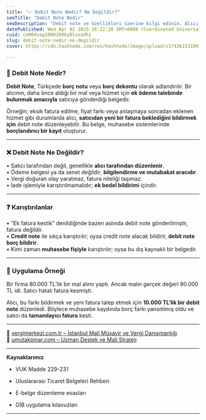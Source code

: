 ```yaml
---
title: "✅ Debit Note Nedir? Ne Değildir?"
seoTitle: "Debit Note Nedir"
seoDescription: "Debit note ve özellikleri üzerine bilgi edinin. Alıcı tarafından düzenlenir, fatura niteliği taşımaz, iade ile karıştırılmamalıdır"
datePublished: Wed Apr 02 2025 16:22:20 GMT+0000 (Coordinated Universal Time)
cuid: cm904xog2000208ky0lxxadhi
slug: debit-note-nedir-ne-degildir
cover: https://cdn.hashnode.com/res/hashnode/image/upload/v1743615310671/1e53e557-d49c-4ad7-b64e-8ca809eb5542.webp

---
```


### 🔹 Debit Note Nedir?

**Debit Note**, Türkçede **borç notu** veya **borç dekontu** olarak adlandırılır. Bir alıcının, daha önce aldığı bir mal veya hizmet için **ek ödeme talebinde bulunmak amacıyla** satıcıya gönderdiği belgedir.

Örneğin; eksik fatura edilme, fiyat farkı veya anlaşmaya sonradan eklenen hizmet gibi durumlarda alıcı, **satıcıdan yeni bir fatura beklediğini bildirmek için** debit note düzenleyebilir. Bu belge, muhasebe sistemlerinde **borçlandırıcı bir kayıt** oluşturur.

---

### ❌ Debit Note Ne Değildir?

• Satıcı tarafından değil, genellikle **alıcı tarafından düzenlenir**.  
• Ödeme belgesi ya da senet değildir; **bilgilendirme ve mutabakat aracıdır**.  
• Vergi doğuran olay yaratmaz, fatura niteliği taşımaz.  
• İade işlemiyle karıştırılmamalıdır; **ek bedel bildirimi** içindir.

---

### ❓ Karıştırılanlar

• “Ek fatura kestik” denildiğinde bazen aslında debit note gönderilmiştir, fatura değildir.  
• **Credit note** ile sıkça karıştırılır; oysa credit note alacak bildirir, **debit note borç bildirir**.  
• Kimi zaman **muhasebe fişiyle** karıştırılır; oysa bu dış kaynaklı bir belgedir.

---

### 🧠 Uygulama Örneği

Bir firma 80.000 TL’lik bir mal alımı yaptı. Ancak malın gerçek değeri 90.000 TL idi. Satıcı hatalı fatura kesmişti.

Alıcı, bu farkı bildirmek ve yeni fatura talep etmek için **10.000 TL’lik bir debit note** düzenledi. Böylece muhasebe kaydında borç farkı yansıtılmış oldu ve satıcı da **tamamlayıcı fatura** kesti.

---

📎 [vergimerkezi.com.tr – İstanbul Mali Müşavir ve Vergi Danışmanlığı](https://vergimerkezi.com.tr)  
📎 [umutakpinar.com – Uzman Destek ve Mali Strateji](https://umutakpinar.com)

---

**Kaynaklarımız**

* VUK Madde 229-231
    
* Uluslararası Ticaret Belgeleri Rehberi
    
* E-belge düzenleme esasları
    
* GİB uygulama kılavuzları
    

---